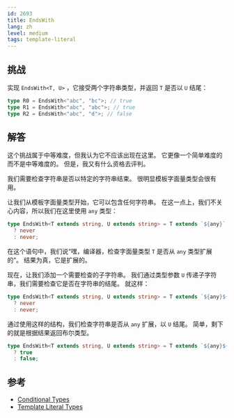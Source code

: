 ```yaml
---
id: 2693
title: EndsWith
lang: zh
level: medium
tags: template-literal
---
```


## 挑战

实现 `EndsWith<T, U>` ，它接受两个字符串类型，并返回 `T` 是否以 `U` 结尾：

```typescript
type R0 = EndsWith<"abc", "bc">; // true
type R1 = EndsWith<"abc", "abc">; // true
type R2 = EndsWith<"abc", "d">; // false
```

## 解答

这个挑战属于中等难度，但我认为它不应该出现在这里。
它更像一个简单难度的而不是中等难度的。
但是，我又有什么资格去评判。

我们需要检查字符串是否以特定的字符串结束。
很明显模板字面量类型会很有用。

让我们从模板字面量类型开始，它可以包含任何字符串。
在这一点上，我们不关心内容，所以我们在这里使用 `any` 类型：

```typescript
type EndsWith<T extends string, U extends string> = T extends `${any}`
  ? never
  : never;
```

在这个语句中，我们说“嘿，编译器，检查字面量类型 `T` 是否从 `any` 类型扩展的”。
结果为真，它是扩展的。

现在，让我们添加一个需要检查的子字符串。
我们通过类型参数 `U` 传递子字符串，我们需要检查它是否在字符串的结尾。
就这样：

```typescript
type EndsWith<T extends string, U extends string> = T extends `${any}${U}`
  ? never
  : never;
```

通过使用这样的结构，我们检查字符串是否从 `any` 扩展，以 `U` 结尾。
简单，剩下的就是根据结果返回布尔类型。

```typescript
type EndsWith<T extends string, U extends string> = T extends `${any}${U}`
  ? true
  : false;
```

## 参考

- [Conditional Types](https://www.typescriptlang.org/docs/handbook/2/conditional-types.html)
- [Template Literal Types](https://www.typescriptlang.org/docs/handbook/release-notes/typescript-4-1.html#template-literal-types)
